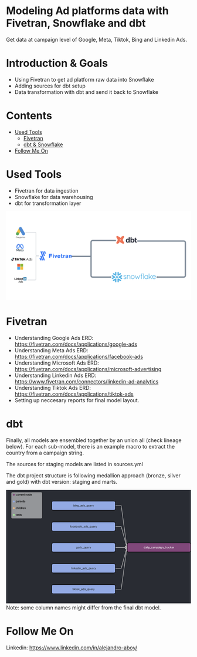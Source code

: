 # Modeling Ad platforms data with Fivetran, Snowflake and dbt
Get data at campaign level of Google, Meta, Tiktok, Bing and Linkedin Ads. 

# Introduction & Goals
- Using Fivetran to get ad platform raw data into Snowflake
- Adding sources for dbt setup 
- Data transformation with dbt and send it back to Snowflake

# Contents

- [Used Tools](#used-tools)
  - [Fivetran](#fivetran)
  - [dbt & Snowflake](#dbt)
- [Follow Me On](#follow-me-on)

# Used Tools
- Fivetran for data ingestion
- Snowflake for data warehousing
- dbt for transformation layer

![alt text](images/flow.png)

# Fivetran
- Understanding Google Ads ERD: https://fivetran.com/docs/applications/google-ads 
- Understanding Meta Ads ERD: https://fivetran.com/docs/applications/facebook-ads
- Understanding Microsoft Ads ERD: https://fivetran.com/docs/applications/microsoft-advertising 
- Understanding Linkedin Ads ERD: https://www.fivetran.com/connectors/linkedin-ad-analytics 
- Understanding Tiktok Ads ERD: https://fivetran.com/docs/applications/tiktok-ads
- Setting up neccesary reports for final model layout.

# dbt

Finally, all models are ensembled together by an union all (check lineage below). For each sub-model, there is an example macro to extract the country from a campaign string. 

The sources for staging models are listed in sources.yml

The dbt project structure is following medallion approach (bronze, silver and gold) with dbt version: staging and marts.

![alt text](images/lineage.png)
Note: some column names might differ from the final dbt model.

# Follow Me On
Linkedin: https://www.linkedin.com/in/alejandro-aboy/ 
